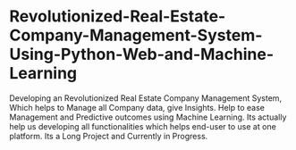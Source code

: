# Revolutionized-Real-Estate-Company-Management-System-Using-Python-Web-and-Machine-Learning
Developing an Revolutionized Real Estate Company Management System, Which helps to Manage all Company data, give Insights. Help to ease Management and Predictive outcomes using Machine Learning. Its actually help us developing all functionalities which helps end-user to use at one platform. Its a Long Project and Currently in Progress.
